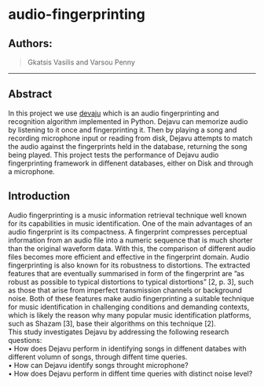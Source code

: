 # audio-fingerprinting
## Authors:
> Gkatsis Vasilis and
> Varsou Penny
-------------------------------------------------------------------------------------------------------------
## Abstract
In this project we use [devaju](https://willdrevo.com/fingerprinting-and-audio-recognition-with-python/) which is an audio fingerprinting and recognition algorithm implemented in Python.
Dejavu can memorize audio by listening to it once and fingerprinting it. Then by playing a song and recording microphone input or reading from disk, Dejavu attempts to match the audio against the fingerprints held in the database, returning the song being played. 
This project tests the performance of Dejavu audio fingerprinting framework in diffenent databases, either on Disk and through a microphone.

## Introduction

Audio fingerprinting is a music information retrieval technique well known for its capabilities in music identification.
One of the main advantages of an audio fingerprint is its
compactness. A fingerprint compresses perceptual information from an audio file into a numeric sequence that is much
shorter than the original waveform data. With this, the comparison of different audio files becomes more efficient and
effective in the fingerprint domain. Audio fingerprinting
is also known for its robustness to distortions. The extracted
features that are eventually summarised in form of the fingerprint are ”as robust as possible to typical distortions to typical
distortions” [2, p. 3], such as those that arise from imperfect
transmission channels or background noise.
Both of these features make audio fingerprinting a suitable
technique for music identification in challenging conditions
and demanding contexts, which is likely the reason why many
popular music identification platforms, such as Shazam [3],
base their algorithms on this technique [2].<br />
This study investigates Dejavu by addressing the following
research questions:<br />
• How does Dejavu perform in identifying songs in 
diffenent databes with different volumn of songs, through diffent time queries.<br />
• How can Dejavu identify songs throught microphone?<br />
• How does Dejavu perform in diffent time queries with distinct noise level?<br />
